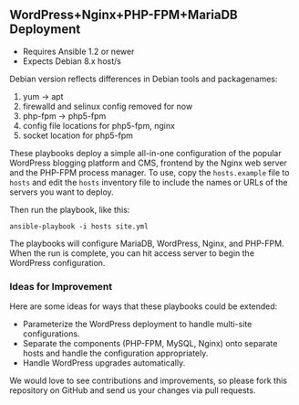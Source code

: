 ## WordPress+Nginx+PHP-FPM+MariaDB Deployment

- Requires Ansible 1.2 or newer
- Expects Debian 8.x host/s

Debian version reflects differences in Debian tools and packagenames:  
1. yum -> apt  
2. firewalld and selinux config removed for now  
3. php-fpm -> php5-fpm  
4. config file locations for php5-fpm, nginx  
5. socket location for php5-fpm  

These playbooks deploy a simple all-in-one configuration of the popular
WordPress blogging platform and CMS, frontend by the Nginx web server and the
PHP-FPM process manager. To use, copy the `hosts.example` file to `hosts` and 
edit the `hosts` inventory file to include the names or URLs of the servers
you want to deploy.

Then run the playbook, like this:

	ansible-playbook -i hosts site.yml

The playbooks will configure MariaDB, WordPress, Nginx, and PHP-FPM. When the run
is complete, you can hit access server to begin the WordPress configuration.

### Ideas for Improvement

Here are some ideas for ways that these playbooks could be extended:

- Parameterize the WordPress deployment to handle multi-site configurations.
- Separate the components (PHP-FPM, MySQL, Nginx) onto separate hosts and 
handle the configuration appropriately.
- Handle WordPress upgrades automatically.

We would love to see contributions and improvements, so please fork this
repository on GitHub and send us your changes via pull requests.
